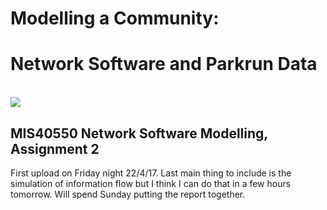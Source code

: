 # Modelling a Community: 
# Network Software and Parkrun Data

<br />

<img src="https://raw.githubusercontent.com/eoincUCD/Modelling_Parkrun_Community/master/Archive/parkrun-logo.jpg"> 
<br />

## MIS40550 Network Software Modelling, Assignment 2


First upload on Friday night 22/4/17. Last main thing to include is the simulation of information flow but I think I can do that in a few hours tomorrow. Will spend Sunday putting the report together.
